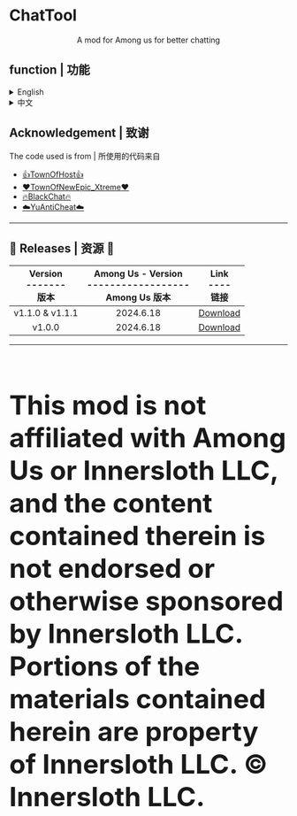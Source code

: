 # ChatTool
<p align="center" dir="auto">
A mod for Among us for better chatting
</p>
<h2> function | 功能</h2>
<details>
        <summary>English</summary>
  <h3>key</h3>

  + Ctrl + C --- Copy
  + Ctrl + V --- Paste
  + Ctrl + X --- Cut

  <h3>Other</h3>

  + Click "↑" or "↓" to get the historical message
  + The number of letters that can be entered becomes 10000 (due to Among Us' Anti cheat, messages that exceed 100 characters cannot be sent where Among Us are not allowed.)
  + Translucent message background

</details>
<details>
        <summary>中文</summary>
  <h3>快捷键</h3>

  + Ctrl + C --- 复制
  + Ctrl + V --- 粘贴
  + Ctrl + X --- 剪切

  <h3>其它</h3>

  + 使用 "↑" 或者 "↓" 以获取历史消息
  + 可输入的字数达到10000（但不能在树懒反作弊"罩着"的地方发送超过100个，否则直接给你踢了:) ）
  + 将消息背景换为半透明
</details>

<h2>Acknowledgement | 致谢</h2>
<p>The code used is from | 所使用的代码来自

+ [:+1:TownOfHost:+1:](https://github.com/tukasa0001/TownOfHost)
+ [:heart:TownOfNewEpic_Xtreme:heart:](https://github.com/XtremeWave/TownOfNewEpic_Xtreme)
+ [:fire:BlackChat:fire:](https://gitlab.com/yu9522124/BlackChat)
+ [:cloud:YuAntiCheat:cloud:](https://github.com/Night-Gua/YuAntiCheat)

</p>

---
## 🎁 Releases | 资源 🎁 
| Version<br>-------<br>版本| Among Us - Version<br>------------------<br>Among Us 版本 | Link<br>----<br>链接 |
|:---:|:---:|:---:|
| v1.1.0 & v1.1.1 | 2024.6.18 | [Download](https://github.com/miaoice/ChatTool/releases/tag/v1.1.0%26v1.1.1) |
| v1.0.0 | 2024.6.18 | [Download](https://github.com/miaoice/ChatTool/releases/tag/v1.0.0) |
---

<br>
<font size=150%><b><p>This mod is not affiliated with Among Us or Innersloth LLC, and the content contained therein is not endorsed or otherwise sponsored by Innersloth LLC. Portions of the materials contained herein are property of Innersloth LLC. © Innersloth LLC.</p></b></font>

